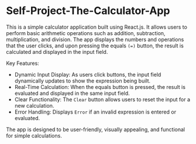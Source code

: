 # Self-Project-The-Calculator-App

This is a simple calculator application built using React.js. It allows users to perform basic arithmetic operations such as addition, subtraction, multiplication, and division. The app displays the numbers and operations that the user clicks, and upon pressing the equals `(=)` button, the result is calculated and displayed in the input field.

Key Features:

- Dynamic Input Display: As users click buttons, the input field dynamically updates to show the expression being built.
- Real-Time Calculation: When the equals button is pressed, the result is evaluated and displayed in the same input field.
- Clear Functionality: The `Clear` button allows users to reset the input for a new calculation.
- Error Handling: Displays `Error` if an invalid expression is entered or evaluated.

The app is designed to be user-friendly, visually appealing, and functional for simple calculations.
